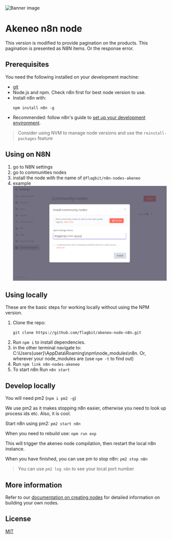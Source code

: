 ![Banner image](https://github.com/pixelinfinito/akeneo-node-n8n/blob/main/nodes/Akeneo/akeneo.svg)

# Akeneo n8n node

This version is modified to provide pagination on the products. This pagination is presented as N8N items. Or the response error.

## Prerequisites

You need the following installed on your development machine:

* [git](https://git-scm.com/downloads)
* Node.js and npm. Check n8n first for best node version to use.
* Install n8n with:
	```
	npm install n8n -g
	```
* Recommended: follow n8n's guide to [set up your development environment](https://docs.n8n.io/integrations/creating-nodes/build/node-development-environment/).

> Consider using NVM to manage node versions and use the `reinstall-packages` feature

## Using on N8N

1. go to N8N settings
2. go to communities nodes
3. install the node with the name of `@flagbit/n8n-nodes-akeneo`
4. example ![Banner image](https://github.com/flagbit/akeneo-node-n8n/blob/main/images/flagbit-install.png)

## Using locally

These are the basic steps for working locally without using the NPM version.

1. Clone the repo:
    ```
    git clone https://github.com/flagbit/akeneo-node-n8n.git
    ```
3. Run `npm i` to install dependencies.
4. in the other terminal navigate to: C:\Users\{user}\AppData\Roaming\npm\node_modules\n8n. Or, wherever your node_modules are (use `npm -t` to find out)
5. Run
			```
				npm link n8n-nodes-akeneo
			```
6. To start n8n Run
			```
				n8n start
			```

## Develop locally

You will need pm2 (`npm i pm2 -g`)

We use pm2 as it makes stopping n8n easier, otherwise you need to look up process ids etc. Also, it is cool.

Start n8n using pm2: `pm2 start n8n`

When you need to rebuild use: `npm run exp`

This will trigger the akeneo node compilation, then restart the local n8n instance.

When you have finished, you can use pm to stop n8n: `pm2 stop n8n`

> You can use `pm2 log n8n` to see your local port number

## More information

Refer to our [documentation on creating nodes](https://docs.n8n.io/integrations/creating-nodes/) for detailed information on building your own nodes.

## License

[MIT](https://github.com/n8n-io/n8n-nodes-starter/blob/master/LICENSE.md)

